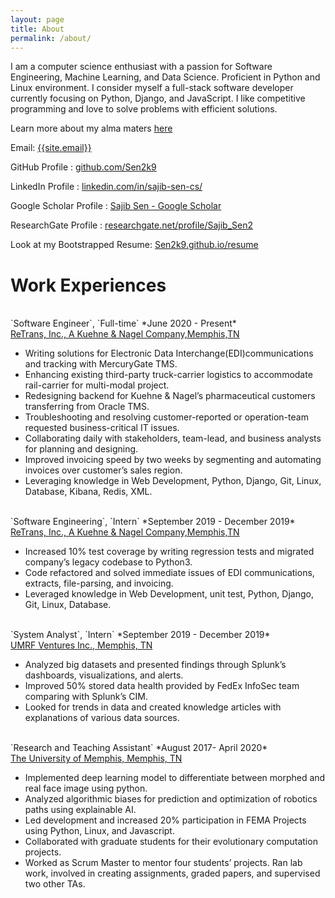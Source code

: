 ```yaml
---
layout: page
title: About
permalink: /about/
---
```

<p>
I am a computer science enthusiast with a passion for Software Engineering, Machine Learning, and Data Science. Proficient in Python and Linux environment. I consider myself a full-stack software developer currently focusing on Python, Django, and JavaScript. I like competitive programming and love to solve problems with efficient solutions.
</p>

Learn more about my alma maters <a href="{{ site.url }}/educations/">here</a>

Email: <a href="mailto:{{site.email}}?Subject=From Blog Site:">{{site.email}}</a>

GitHub Profile : <a href="https://github.com/Sen2k9" target="_blank">github.com/Sen2k9</a>

LinkedIn Profile : <a href="https://www.linkedin.com/in/sajib-sen-cs/" target="_blank">linkedin.com/in/sajib-sen-cs/</a>

Google Scholar Profile : <a href="https://scholar.google.com/citations?user=cM6n59UAAAAJ&hl=en" target="_blank">Sajib Sen - Google Scholar</a>

ResearchGate Profile : <a href="https://www.researchgate.net/profile/Sajib_Sen2" target="_blank">researchgate.net/profile/Sajib_Sen2</a>

Look at my Bootstrapped Resume: <a href="https://sen2k9.github.io/resume/" target="_blank">Sen2k9.github.io/resume</a>
<br>
# Work Experiences

<br>
`Software Engineer`, `Full-time` *June 2020 - Present*<br>
<a href="https://us.kuehne-nagel.com" target="_blank">ReTrans, Inc., A Kuehne & Nagel Company,Memphis,TN</a>


- Writing solutions for Electronic Data Interchange(EDI)communications and tracking with MercuryGate TMS.
- Enhancing existing third-party truck-carrier logistics to accommodate rail-carrier for multi-modal project.
- Redesigning backend for Kuehne & Nagel’s pharmaceutical customers transferring from Oracle TMS.
- Troubleshooting and resolving customer-reported or operation-team requested business-critical IT issues.
- Collaborating daily with stakeholders, team-lead, and business analysts for planning and designing.
- Improved invoicing speed by two weeks by segmenting and automating invoices over customer’s sales region.
- Leveraging knowledge in Web Development, Python, Django, Git, Linux, Database, Kibana, Redis, XML.

<br>
`Software Engineering`, `Intern` *September 2019 - December 2019*<br>
<a href="https://us.kuehne-nagel.com" target="_blank">ReTrans, Inc., A Kuehne & Nagel Company,Memphis,TN</a>

- Increased 10% test coverage by writing regression tests and migrated company’s legacy codebase to Python3.
- Code refactored and solved immediate issues of EDI communications, extracts, file-parsing, and invoicing.
- Leveraged knowledge in Web Development, unit test, Python, Django, Git, Linux, Database.

<br>                              
`System Analyst`, `Intern` *September 2019 - December 2019*<br>
<a href="http://umrfventures.com/" target="_blank">UMRF Ventures Inc., Memphis, TN</a>

- Analyzed big datasets and presented findings through Splunk’s dashboards, visualizations, and alerts.
- Improved 50% stored data health provided by FedEx InfoSec team comparing with Splunk’s CIM.
- Looked for trends in data and created knowledge articles with explanations of various data sources.

<br>
`Research and Teaching Assistant` *August 2017- April 2020*<br>
<a href="https://www.memphis.edu/" target="_blank">The University of Memphis, Memphis, TN</a>


- Implemented deep learning model to differentiate between morphed and real face image using python.
- Analyzed algorithmic biases for prediction and optimization of robotics paths using explainable AI.
- Led development and increased 20\% participation in FEMA Projects using Python, Linux, and Javascript.
- Collaborated with graduate students for their evolutionary computation projects.
- Worked as Scrum Master to mentor four students’ projects. Ran lab work, involved in creating assignments, graded papers, and supervised two other TAs.
